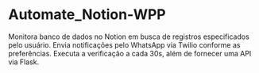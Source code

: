 # Automate_Notion-WPP
Monitora banco de dados no Notion em busca de registros especificados pelo usuário. Envia notificações pelo WhatsApp via Twilio conforme as preferências. Executa a verificação a cada 30s, além de fornecer uma API via Flask.

